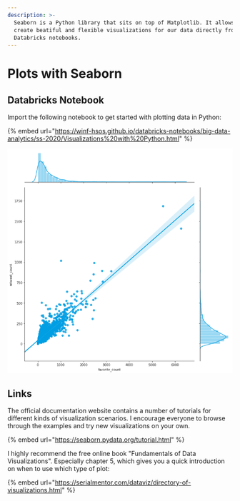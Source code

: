```yaml
---
description: >-
  Seaborn is a Python library that sits on top of Matplotlib. It allows us to
  create beatiful and flexible visualizations for our data directly from
  Databricks notebooks.
---
```


# Plots with Seaborn

## Databricks Notebook

Import the following notebook to get started with plotting data in Python:

{% embed url="https://winf-hsos.github.io/databricks-notebooks/big-data-analytics/ss-2020/Visualizations%20with%20Python.html" %}

![](../../../.gitbook/assets/image%20%2854%29.png)

## Links

The official documentation website contains a number of tutorials for different kinds of visualization scenarios. I encourage everyone to browse through the examples and try new visualizations on your own.

{% embed url="https://seaborn.pydata.org/tutorial.html" %}

I highly recommend the free online book "Fundamentals of Data Visualizations". Especially chapter 5, which gives you a quick introduction on when to use which type of plot:

{% embed url="https://serialmentor.com/dataviz/directory-of-visualizations.html" %}



